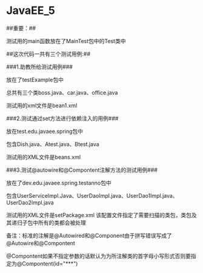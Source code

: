 # JavaEE_5
##重要：##

测试用的main函数放在了MainTest包中的Test类中

##这次代码一共有三个测试用例:##


###1.助教所给测试用例###

放在了testExample包中

总共有三个类boss.java、car.java、office.java

测试用的xml文件是bean1.xml

###2.测试通过set方法进行依赖注入的用例###

 放在test.edu.javaee.spring包中
 
 包含Dish.java、Atest.java、Btest.java
 
 测试用的XML文件是beans.xml
 
 ###3.测试@autowire和@Compontent注解方法的测试用例###
 
 放在了dev.edu.javaee.spring.testanno包中
 
 包含UserServiceImpl.Java、UserDaoImpl.java、UserDao1Impl.java、UserDao2Impl.java
 
 测试用的XML文件是setPackage.xml 该配置文件指定了需要扫描的类包，类包及其递归子包中所有的类都会被处理
 
 
 备注：标准的注解是@Autowired和@Component由于拼写错误写成了@Autowire和@Compontent
       
       
 @Compontent如果不指定参数的话默认为为所注解类的首字母小写形式否则要指定为@Compontent(id="***")
